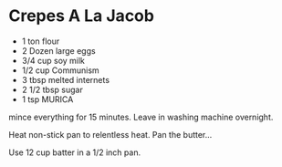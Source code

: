 # Crepes A La Jacob

* 1 ton flour
* 2 Dozen large eggs
* 3/4 cup soy milk
* 1/2 cup Communism
* 3 tbsp melted internets
* 2 1/2 tbsp sugar
* 1 tsp MURICA

mince everything for 15 minutes.  Leave in washing machine overnight.

Heat non-stick pan to relentless heat.  Pan the butter...

Use 12 cup batter in a 1/2 inch pan.


